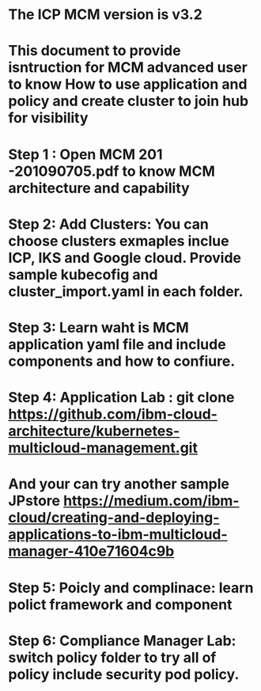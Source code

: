 # The ICP MCM version is v3.2 
# This document to provide isntruction for MCM advanced user to know How to use application and policy and create cluster to join hub for visibility
# Step 1 : Open MCM 201 -201090705.pdf to know MCM architecture and capability
# Step 2:  Add Clusters: You can choose clusters exmaples inclue ICP, IKS and Google cloud. Provide sample kubecofig and cluster_import.yaml in each folder.
# Step 3: Learn waht is MCM application yaml file and include components and how to confiure. 
# Step 4: Application Lab : git clone https://github.com/ibm-cloud-architecture/kubernetes-multicloud-management.git
# And your can try another sample JPstore https://medium.com/ibm-cloud/creating-and-deploying-applications-to-ibm-multicloud-manager-410e71604c9b
# Step 5: Poicly and complinace: learn polict framework and component  
# Step 6: Compliance Manager Lab: switch policy folder to try all of policy include security pod policy. 
